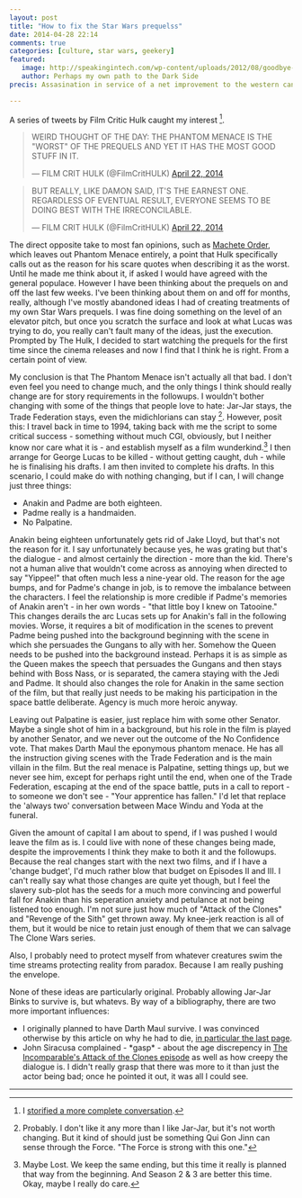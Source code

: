 ```yaml
---
layout: post
title: "How to fix the Star Wars prequelss"
date: 2014-04-28 22:14
comments: true
categories: [culture, star wars, geekery]
featured:
   image: http://speakingintech.com/wp-content/uploads/2012/08/goodbye-yellow-brick-road1.jpg
   author: Perhaps my own path to the Dark Side
precis: Assasination in service of a net improvement to the western canon - does that lead to the Dark Side?

---
```


A series of tweets by Film Critic Hulk caught my interest [^1].

<blockquote class="twitter-tweet" lang="en"><p>WEIRD THOUGHT OF THE DAY: THE PHANTOM MENACE IS THE &quot;WORST&quot; OF THE PREQUELS AND YET IT HAS THE MOST GOOD STUFF IN IT.</p>&mdash; FILM CRIT HULK (@FilmCritHULK) <a href="https://twitter.com/FilmCritHULK/statuses/458720919238615040">April 22, 2014</a></blockquote>

<blockquote class="twitter-tweet" lang="en"><p>BUT REALLY, LIKE DAMON SAID, IT&#39;S THE EARNEST ONE. REGARDLESS OF EVENTUAL RESULT, EVERYONE SEEMS TO BE DOING BEST WITH THE IRRECONCILABLE.</p>&mdash; FILM CRIT HULK (@FilmCritHULK) <a href="https://twitter.com/FilmCritHULK/statuses/458724490013179905">April 22, 2014</a></blockquote>
<script async src="//platform.twitter.com/widgets.js" charset="utf-8"></script>

The direct opposite take to most fan opinions, such as [Machete Order](http://static.nomachetejuggling.com/machete_order.html), which leaves out Phantom Menace entirely, a point that Hulk specifically calls out as the reason for his scare quotes when describing it as the worst. Until he made me think about it, if asked I would have agreed with the general populace. However I have been thinking about the prequels on and off the last few weeks. I've been thinking about them on and off for months, really, although I've mostly abandoned ideas I had of creating treatments of my own Star Wars prequels. I was fine doing something on the level of an elevator pitch, but once you scratch the surface and look at what Lucas was trying to do, you really can't fault many of the ideas, just the execution. Prompted by The Hulk, I decided to start watching the prequels for the first time since the cinema releases and now I find that I think he is right. From a certain point of view.

My conclusion is that The Phantom Menace isn't actually all that bad. I don't even feel you need to change much, and the only things I think should really change are for story requirements in the followups. I wouldn't bother changing with some of the things that people love to hate: Jar-Jar stays, the Trade Federation stays, even the midichlorians can stay [^2]. However, posit this: I travel back in time to 1994, taking back with me the script to some critical success  - something without much CGI, obviously, but I neither know nor care what it is - and establish myself as a film wunderkind.[^3] I then arrange for George Lucas to be killed - without getting caught, duh - while he is finalising his drafts. I am then invited to complete his drafts. In this scenario, I could make do with nothing changing, but if I can, I will change just three things:

* Anakin and Padme are both eighteen.
* Padme really is a handmaiden.
* No Palpatine.

Anakin being eighteen unfortunately gets rid of Jake Lloyd, but that's not the reason for it. I say unfortunately because yes, he was grating but that's the dialogue - and almost certainly the direction - more than the kid. There's not a human alive that wouldn't come across as annoying when directed to say "Yippee!" that often much less a nine-year old. The reason for the age bumps, and for Padme's change in job, is to remove the imbalance between the characters. I feel the relationship is more credible if Padme's memories of Anakin aren't - in her own words - "that little boy I knew on Tatooine." This changes derails the arc Lucas sets up for Anakin's fall in the following movies. Worse, it requires a bit of modification in the scenes to prevent Padme being pushed into the background beginning with the scene in which she persuades the Gungans to ally with her. Somehow the Queen needs to be pushed into the background instead. Perhaps it is as simple as the Queen makes the speech that persuades the Gungans and then stays behind with Boss Nass, or is separated, the camera staying with the Jedi and Padme. It should also changes the role for Anakin in the same section of the film, but that really just needs to be making his participation in the space battle deliberate. Agency is much more heroic anyway.

Leaving out Palpatine is easier, just replace him with some other Senator. Maybe a single shot of him in a background, but his role in the film is played by another Senator, and we never out the outcome of the No Confidence vote. That makes Darth Maul the eponymous phantom menace. He has all the instruction giving scenes with the Trade Federation and is the main villain in the film. But the real menace is Palpatine, setting things up, but we never see him, except for perhaps right until the end, when one of the Trade Federation, escaping at the end of the space battle, puts in a call to report - to someone we don't see - "Your apprentice has fallen." I'd let that replace the 'always two' conversation between Mace Windu and Yoda at the funeral.

Given the amount of capital I am about to spend, if I was pushed I would leave the film as is. I could live with none of these changes being made, despite the improvements I think they make to both it and the followups. Because the real changes start with the next two films, and if I have a 'change budget', I'd much rather blow that budget on Episodes II and III. I can't really say what those changes are quite yet though, but I feel the slavery sub-plot has the seeds for a much more convincing and powerful fall for Anakin than his seperation anxiety and petulance  at not being listened too enough. I'm not sure just how much of "Attack of the Clones" and "Revenge of the Sith" get thrown away. My knee-jerk reaction is all of them, but it would be nice to retain just enough of them that we can salvage The Clone Wars series.

Also, I probably need to protect myself from whatever creatures swim the time streams protecting reality from paradox. Because I am really pushing the envelope.

None of these ideas are particularly original. Probably allowing Jar-Jar Binks to survive is, but whatevs. By way of a bibliography, there are two more important influences:

* I originally planned to have Darth Maul survive. I was convinced otherwise by this article on why he had to die, [in particular the last page](http://whatculture.com/film/star-wars-5-reasons-darth-mauls-death-was-a-good-idea-and-1-way-it-could-have-been-made-better.php/6).
* John Siracusa complained - \*gasp\* - about the age discrepency in [The Incomparable's Attack of the Clones episode](http://5by5.tv/incomparable/183) as well as how creepy the dialogue is. I didn't really grasp that there was more to it than just the actor being bad; once he pointed it out, it was all I could see.

---

[^1]: I [storified a more complete conversation](https://storify.com/gilmae/film-critic-hulk-on-the-phantom-menace).

[^2]: Probably. I don't like it any more than I like Jar-Jar, but it's not worth changing. But it kind of should just be something Qui Gon Jinn can sense through the Force. "The Force is strong with this one."

[^3]: Maybe Lost. We keep the same ending, but this time it really is planned that way from the beginning. And Season 2 & 3 are better this time. Okay, maybe I really do care.
